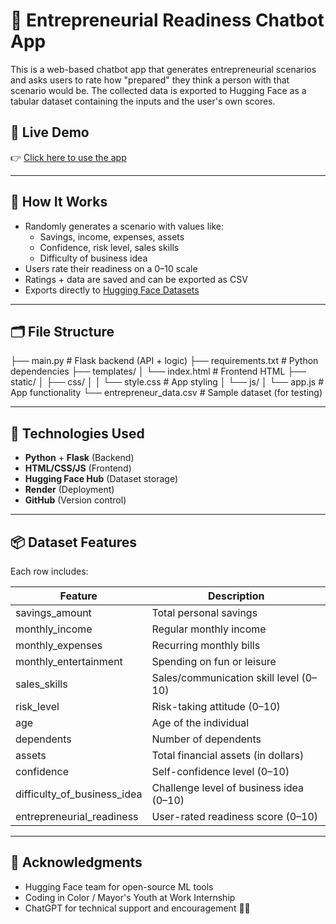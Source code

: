 # 💼 Entrepreneurial Readiness Chatbot App

This is a web-based chatbot app that generates entrepreneurial scenarios and asks users to rate how "prepared" they think a person with that scenario would be. The collected data is exported to Hugging Face as a tabular dataset containing the inputs and the user's own scores. 

## 🚀 Live Demo

👉 [Click here to use the app](https://entrepreneurial-readiness-app.onrender.com)  

---

## 🧠 How It Works

- Randomly generates a scenario with values like:
  - Savings, income, expenses, assets
  - Confidence, risk level, sales skills
  - Difficulty of business idea
- Users rate their readiness on a 0–10 scale
- Ratings + data are saved and can be exported as CSV
- Exports directly to [Hugging Face Datasets](https://huggingface.co/datasets/King-8/entrepreneur-chatbot-data)

---

## 🗂️ File Structure

├── main.py # Flask backend (API + logic)
├── requirements.txt # Python dependencies
├── templates/
│ └── index.html # Frontend HTML
├── static/
│ ├── css/
│ │ └── style.css # App styling
│ └── js/
│ └── app.js # App functionality
└── entrepreneur_data.csv # Sample dataset (for testing)

---

## 🔧 Technologies Used

- **Python** + **Flask** (Backend)
- **HTML/CSS/JS** (Frontend)
- **Hugging Face Hub** (Dataset storage)
- **Render** (Deployment)
- **GitHub** (Version control)

---

## 📦 Dataset Features

Each row includes:

| Feature                     | Description                                |
|----------------------------|--------------------------------------------|
| savings_amount             | Total personal savings                     |
| monthly_income             | Regular monthly income                     |
| monthly_expenses           | Recurring monthly bills                    |
| monthly_entertainment      | Spending on fun or leisure                 |
| sales_skills               | Sales/communication skill level (0–10)     |
| risk_level                 | Risk-taking attitude (0–10)                |
| age                        | Age of the individual                      |
| dependents                 | Number of dependents                       |
| assets                     | Total financial assets (in dollars)        |
| confidence                 | Self-confidence level (0–10)               |
| difficulty_of_business_idea| Challenge level of business idea (0–10)    |
| entrepreneurial_readiness  | User-rated readiness score (0–10)          |

---

## 🌟 Acknowledgments

- Hugging Face team for open-source ML tools  
- Coding in Color / Mayor's Youth at Work Internship  
- ChatGPT for technical support and encouragement 💬✨

